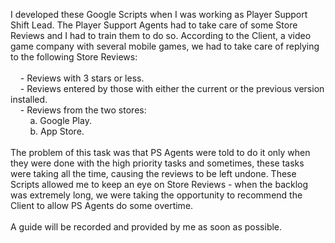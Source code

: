 I developed these Google Scripts when I was working as Player Support Shift Lead. The Player Support Agents had to take care of some Store Reviews and I had to train them to do so. According to the Client, a video game company with several mobile games, we had to take care of replying to the following Store Reviews:
<br /><br />
&nbsp;&nbsp;&nbsp;&nbsp;- Reviews with 3 stars or less.<br />
&nbsp;&nbsp;&nbsp;&nbsp;- Reviews entered by those with either the current or the previous version installed.<br />
&nbsp;&nbsp;&nbsp;&nbsp;- Reviews from the two stores: <br />
&nbsp;&nbsp;&nbsp;&nbsp;&nbsp;&nbsp;&nbsp;&nbsp;a. Google Play.<br />
&nbsp;&nbsp;&nbsp;&nbsp;&nbsp;&nbsp;&nbsp;&nbsp;b. App Store. 
<br /><br />
The problem of this task was that PS Agents were told to do it only when they were done with the high priority tasks and sometimes, these tasks were taking all the time, causing the reviews to be left undone. These Scripts allowed me to keep an eye on Store Reviews - when the backlog was extremely long, we were taking the opportunity to recommend the Client to allow PS Agents do some overtime.
<br /><br />
A guide will be recorded and provided by me as soon as possible.

